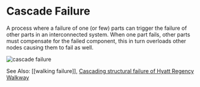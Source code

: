 # Cascade Failure
A process where a failure of one (or few) parts can trigger the failure of other parts in an interconnected system. 
When one part fails, other parts must compensate for the failed component, this in turn overloads other nodes causing them to fail as well.

![cascade failure](https://upload.wikimedia.org/wikipedia/commons/thumb/b/bd/Networkfailure.gif/440px-Networkfailure.gif)

See Also: [[walking failure]], [Cascading structural failure of Hyatt Regency Walkway](https://en.wikipedia.org/wiki/Hyatt_Regency_walkway_collapse)
